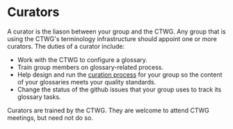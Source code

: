# Curators

A curator is the liason between your group and the CTWG. Any group that is using the CTWG's terminology infrastructure should appoint one or more curators. The duties of a curator include:

* Work with the CTWG to configure a glossary.
* Train group members on glossary-related process.
* Help design and run the [curation process](curation.md) for your group so the content of your glossaries meets your quality standards.
* Change the status of the github issues that your group uses to track its glossary tasks.

Curators are trained by the CTWG. They are welcome to attend CTWG meetings, but need not do so.